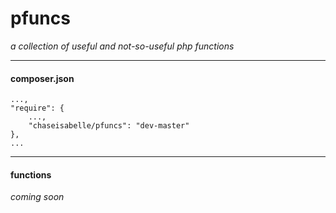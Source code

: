 # pfuncs
*a collection of useful and not-so-useful php functions*

---
#### composer.json
```
...,
"require": {
    ...,
    "chaseisabelle/pfuncs": "dev-master"
},
...
```

---
#### functions
*coming soon*
